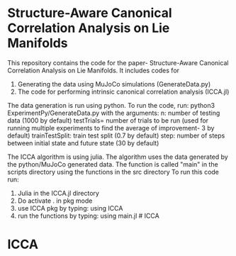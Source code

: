 # Structure-Aware Canonical Correlation Analysis on Lie Manifolds

This repository contains the code for the paper- Structure-Aware Canonical Correlation Analysis on Lie Manifolds. It includes codes for 
1. Generating the data using MuJoCo simulations (GenerateData.py)
2. The code for performing intrinsic canonical correlation analysis (ICCA.jl)

The data generation is run using python.
To run the code, run: python3 ExperimentPy/GenerateData.py
with the arguments: 
n: number of testing data (1000 by default)
testTrials= number of trials to be run (used for running multiple experiments to find the average of improvement- 3 by default)
trainTestSplit: train test split (0.7 by default)
step: number of steps between initial state and future state (30 by default)

The ICCA algorithm is using julia.
The algorithm uses the data generated by the python/MuJoCo generated data.
The function is called "main" in the scripts directory using the functions in the src directory
To run this code run:
1. Julia in the ICCA.jl directory
2. Do activate . in pkg mode
3. use ICCA pkg by typing: using ICCA
4. run the functions by typing: using main.jl # ICCA
# ICCA
